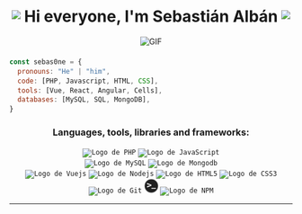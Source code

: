 <link rel="stylesheet" href="https://cdn.jsdelivr.net/gh/devicons/devicon@v2.9.0/devicon.min.css">
<div align="center"> 
   <h1><img src="https://media2.giphy.com/media/v1.Y2lkPTc5MGI3NjExc3c3cW1kcHg3aXV4eGhybHV0aXRzYzZreTJ4YnZqbHA4MXZ5Z2JjNyZlcD12MV9pbnRlcm5hbF9naWZfYnlfaWQmY3Q9Zw/bfMvq6ed0kfiE/giphy.gif" width="40" style="margin-bottom: 5px">
      Hi everyone, I'm <a>Sebasti&aacute;n Alb&aacute;n</a>
      <img src="https://media2.giphy.com/media/v1.Y2lkPTc5MGI3NjExc3c3cW1kcHg3aXV4eGhybHV0aXRzYzZreTJ4YnZqbHA4MXZ5Z2JjNyZlcD12MV9pbnRlcm5hbF9naWZfYnlfaWQmY3Q9Zw/bfMvq6ed0kfiE/giphy.gif" width="40" style="margin-bottom: 5px">
   </h1>
    <img align="center" alt="GIF" height="360px" width="480px" src="https://media1.giphy.com/media/v1.Y2lkPTc5MGI3NjExdWJkbG40dzJ6dGUyMnVyOGQzYWs2dWpqd2VjeWE5OHE5MHJ6M3BneiZlcD12MV9pbnRlcm5hbF9naWZfYnlfaWQmY3Q9Zw/14wm71RSxaYX60/giphy.gif" style="margin-bottom: 5px;"/>
</div>

```javascript
const sebas0ne = {
  pronouns: "He" | "him",
  code: [PHP, Javascript, HTML, CSS],
  tools: [Vue, React, Angular, Cells],
  databases: [MySQL, SQL, MongoDB],
}
```

<div align="center">

### Languages, tools, libraries and frameworks:
   
   <code><img src="https://img.icons8.com/officel/26/000000/php-logo.png" alt="Logo de PHP"/></code>
   <code><img src="https://img.icons8.com/color/26/000000/javascript.png" alt="Logo de JavaScript"/></code>   
   <code><img src="https://img.icons8.com/ios/40/000000/mysql-logo.png" alt="Logo de MySQL"/></code>
   <code><img src="https://img.icons8.com/color/32/000000/mongodb.png" alt="Logo de Mongodb"/></code>   
   <code><img src="https://img.icons8.com/color/26/000000/vue-js.png" alt="Logo de Vuejs"/></code>
   <code><img src="https://img.icons8.com/color/34/000000/nodejs.png" alt="Logo de Nodejs"/></code>
   <code><img src="https://img.icons8.com/color/26/000000/html-5.png" alt="Logo de HTML5"/></code>
   <code><img src="https://img.icons8.com/color/26/000000/css3.png" alt="Logo de CSS3"/></code>
   <code><img src="https://img.icons8.com/color/26/000000/git.png" alt="Logo de Git"/></code>
   <code><img height="25" src="https://raw.githubusercontent.com/github/explore/80688e429a7d4ef2fca1e82350fe8e3517d3494d/topics/terminal/terminal.png" alt="terminal"></code>
   <code><img src="https://img.icons8.com/color/30/000000/npm.png" alt="Logo de NPM"/></code>
</div>
<hr>
